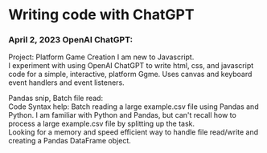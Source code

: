 # Writing code with ChatGPT  

### April 2, 2023 OpenAI ChatGPT:

Project: Platform Game Creation
I am new to Javascript.  
I experiment with using OpenAI ChatGPT to write html, css, and javascript code for a simple, interactive, platform Ggme. Uses canvas and keyboard event handlers and event listeners.  

Pandas snip, Batch file read:  
Code Syntax help: Batch reading a large example.csv file using Pandas and Python.
I am familiar with Python and Pandas, but can't recall how to process a large example.csv file by splitting up the task.  
Looking for a memory and speed efficient way to handle file read/write and creating a Pandas DataFrame object.  
  

